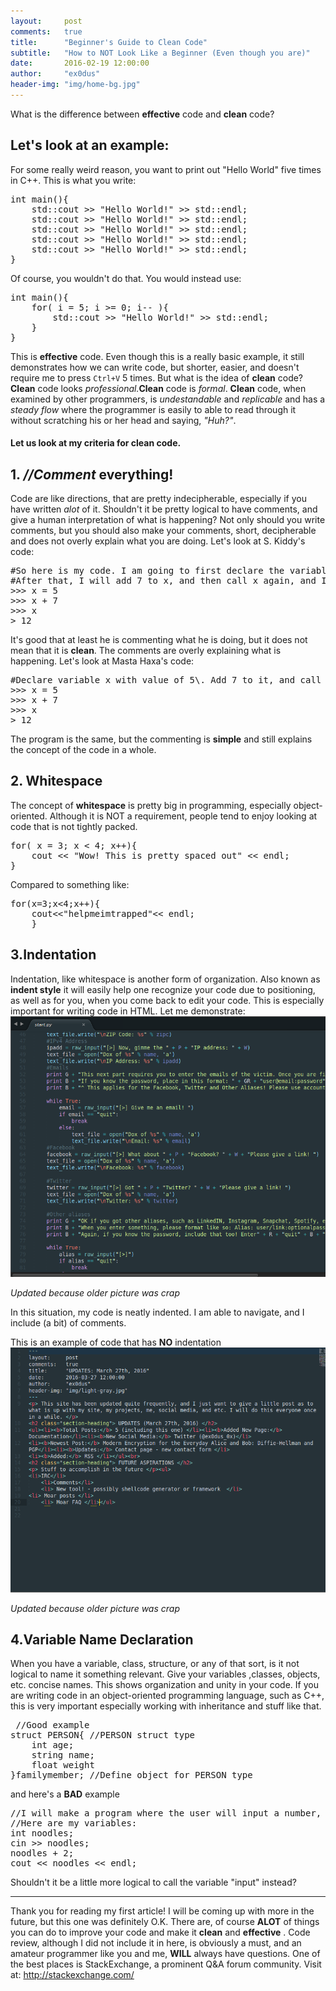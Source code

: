```yaml
---
layout:     post
comments:	true
title:      "Beginner's Guide to Clean Code"
subtitle:   "How to NOT Look Like a Beginner (Even though you are)"
date:       2016-02-19 12:00:00
author:     "ex0dus"
header-img: "img/home-bg.jpg"
---
```

What is the difference between **effective** code and **clean** code?

## Let's look at an example:

For some really weird reason, you want to print out "Hello World" five times in C++. This is what you write:

<pre>int main(){
	std::cout >> "Hello World!" >> std::endl;
	std::cout >> "Hello World!" >> std::endl;
	std::cout >> "Hello World!" >> std::endl;
	std::cout >> "Hello World!" >> std::endl;
	std::cout >> "Hello World!" >> std::endl;
} </pre>

Of course, you wouldn't do that. You would instead use:

<pre>int main(){
	for( i = 5; i >= 0; i-- ){
		std::cout >> "Hello World!" >> std::endl;
	}
} </pre>

This is **effective** code. Even though this is a really basic example, it still demonstrates how we can write code, but shorter, easier, and doesn't require me to press `Ctrl+V` 5 times. But what is the idea of **clean** code? **Clean** code looks _professional._**Clean** code is _formal_. **Clean** code, when examined by other programmers, is _undestandable_ and _replicable_ and has a _steady flow_ where the programmer is easily to able to read through it without scratching his or her head and saying, _"Huh?"_.

#### Let us look at my criteria for clean code.

## 1\. _//Comment_ everything!

Code are like directions, that are pretty indecipherable, especially if you have written _alot_ of it. Shouldn't it be pretty logical to have comments, and give a human interpretation of what is happening? Not only should you write comments, but you should also make your comments, short, decipherable and does not overly explain what you are doing. Let's look at S. Kiddy's code:

<pre>#So here is my code. I am going to first declare the variable x, and then give it the value of 5\.
#After that, I will add 7 to x, and then call x again, and I will get 12\.
>>> x = 5
>>> x + 7
>>> x
> 12
</pre>

It's good that at least he is commenting what he is doing, but it does not mean that it is **clean**. The comments are overly explaining what is happening. Let's look at Masta Haxa's code:

<pre>#Declare variable x with value of 5\. Add 7 to it, and call x to have value of 12.
>>> x = 5
>>> x + 7
>>> x
> 12
</pre>

The program is the same, but the commenting is **simple** and still explains the concept of the code in a whole.

## 2\. Whitespace

The concept of **whitespace** is pretty big in programming, especially object-oriented. Although it is NOT a requirement, people tend to enjoy looking at code that is not tightly packed.

<pre>for( x = 3; x < 4; x++){
	cout << "Wow! This is pretty spaced out" << endl;
}</pre>

Compared to something like:

<pre>for(x=3;x<4;x++){
	cout<<"helpmeimtrapped"<< endl;
	}
</pre>

## 3.Indentation

Indentation, like whitespace is another form of organization. Also known as **indent style** it will easily help one recognize your code due to positioning, as well as for you, when you come back to edit your code. This is especially important for writing code in HTML. Let me demonstrate: ![](/img/BeginnersGuideToCleanCode/indentation.png)

_Updated because older picture was crap_

In this situation, my code is neatly indented. I am able to navigate, and I include (a bit) of comments.

This is an example of code that has **NO** indentation ![](/img/BeginnersGuideToCleanCode/notindentation.png)

_Updated because older picture was crap_

## 4.Variable Name Declaration

When you have a variable, class, structure, or any of that sort, is it not logical to name it something relevant. Give your variables ,classes, objects, etc. concise names. This shows organization and unity in your code. If you are writing code in an object-oriented programming language, such as C++, this is very important especially working with inheritance and stuff like that.

<pre> //Good example
struct PERSON{ //PERSON struct type
	int age;
	string name;
	float weight
}familymember; //Define object for PERSON type
</pre>

and here's a **BAD** example

<pre>//I will make a program where the user will input a number, and the computer returns that number + 2\.
//Here are my variables:
int noodles;
cin >> noodles;
noodles + 2;
cout << noodles << endl;
</pre>

Shouldn't it be a little more logical to call the variable "input" instead?

* * *

Thank you for reading my first article! I will be coming up with more in the future, but this one was definitely O.K. There are, of course **ALOT** of things you can do to improve your code and make it **clean** and **effective** . Code review, although I did not include it in here, is obviously a must, and an amateur programmer like you and me, **WILL** always have questions. One of the best places is StackExchange, a prominent Q&A forum community. Visit at: http://stackexchange.com/
